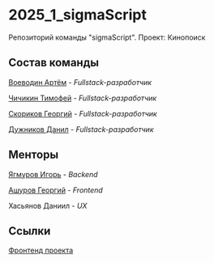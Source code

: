 # 2025_1_sigmaScript
Репозиторий команды "sigmaScript". Проект: Кинопоиск

## Состав команды

[Воеводин Артём](https://github.com/Propolisss) - *Fullstack-разработчик*

[Чичикин Тимофей](https://github.com/ned8800) - *Fullstack-разработчик*

[Скориков Георгий](https://github.com/SkorikovGeorge) - *Fullstack-разработчик*

[Дужников Данил](https://github.com/danilduzhnikov) - *Fullstack-разработчик*

## Менторы

[Ягмуров Игорь](https://github.com/UnicoYal) - *Backend*

[Ашуров Георгий](https://github.com/AshurovG) - *Frontend*

Хасьянов Даниил - *UX*


## Ссылки

[Фронтенд проекта](https://github.com/frontend-park-mail-ru/2025_1_sigmaScript)
